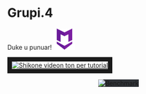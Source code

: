 # Grupi.4
Duke u punuar! 
![alt text](https://github.com/adam-p/markdown-here/raw/master/src/common/images/icon48.png "Logo Title Text 1")<br>

<a href="http://www.youtube.com/watch?feature=player_embedded&v=YOUTUBE_VIDEO_ID_HERE
" target="_blank"><img src="http://img.youtube.com/vi/YOUTUBE_VIDEO_ID_HERE/0.jpg" 
alt="Shikone videon ton per tutorial" width="240" height="180" border="10" /></a>

<p align="center">
  <img src="assets/plot.svg" alt="Benchmark" width="600" style="background-color:#2e3136">
</p>

